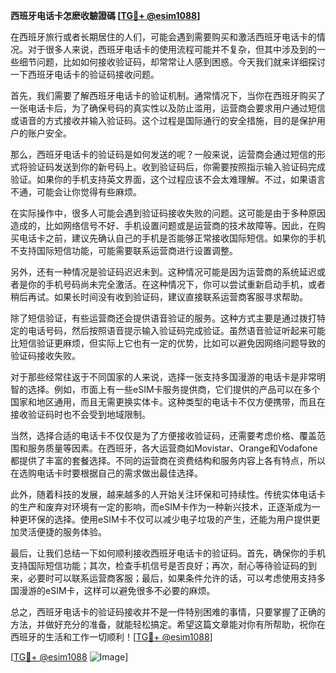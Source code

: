 **西班牙电话卡怎麽收驗證碼 [[TG💪+ @esim1088](https://t.me/s/esim1088)]**

在西班牙旅行或者长期居住的人们，可能会遇到需要购买和激活西班牙电话卡的情况。对于很多人来说，西班牙电话卡的使用流程可能并不复杂，但其中涉及到的一些细节问题，比如如何接收验证码，却常常让人感到困惑。今天我们就来详细探讨一下西班牙电话卡的验证码接收问题。

首先，我们需要了解西班牙电话卡的验证机制。通常情况下，当你在西班牙购买了一张电话卡后，为了确保号码的真实性以及防止滥用，运营商会要求用户通过短信或语音的方式接收并输入验证码。这个过程是国际通行的安全措施，目的是保护用户的账户安全。

那么，西班牙电话卡的验证码是如何发送的呢？一般来说，运营商会通过短信的形式将验证码发送到你的新号码上。收到验证码后，你需要按照指示输入验证码完成验证。如果你的手机支持英文界面，这个过程应该不会太难理解。不过，如果语言不通，可能会让你觉得有些麻烦。

在实际操作中，很多人可能会遇到验证码接收失败的问题。这可能是由于多种原因造成的，比如网络信号不好、手机设置问题或是运营商的技术故障等。因此，在购买电话卡之前，建议先确认自己的手机是否能够正常接收国际短信。如果你的手机不支持国际短信功能，可能需要联系运营商进行设置调整。

另外，还有一种情况是验证码迟迟未到。这种情况可能是因为运营商的系统延迟或者是你的手机号码尚未完全激活。在这种情况下，你可以尝试重新启动手机，或者稍后再试。如果长时间没有收到验证码，建议直接联系运营商客服寻求帮助。

除了短信验证，有些运营商还会提供语音验证的服务。这种方式主要是通过拨打特定的电话号码，然后按照语音提示输入验证码完成验证。虽然语音验证听起来可能比短信验证更麻烦，但实际上它也有一定的优势，比如可以避免因网络问题导致的验证码接收失败。

对于那些经常往返于不同国家的人来说，选择一张支持多国漫游的电话卡是非常明智的选择。例如，市面上有一些eSIM卡服务提供商，它们提供的产品可以在多个国家和地区通用，而且无需更换实体卡。这种类型的电话卡不仅方便携带，而且在接收验证码时也不会受到地域限制。

当然，选择合适的电话卡不仅仅是为了方便接收验证码，还需要考虑价格、覆盖范围和服务质量等因素。在西班牙，各大运营商如Movistar、Orange和Vodafone都提供了丰富的套餐选择。不同的运营商在资费结构和服务内容上各有特点，所以在选购电话卡时要根据自己的需求做出最佳选择。

此外，随着科技的发展，越来越多的人开始关注环保和可持续性。传统实体电话卡的生产和废弃对环境有一定的影响，而eSIM卡作为一种新兴技术，正逐渐成为一种更环保的选择。使用eSIM卡不仅可以减少电子垃圾的产生，还能为用户提供更加灵活便捷的服务体验。

最后，让我们总结一下如何顺利接收西班牙电话卡的验证码。首先，确保你的手机支持国际短信功能；其次，检查手机信号是否良好；再次，耐心等待验证码的到来，必要时可以联系运营商客服；最后，如果条件允许的话，可以考虑使用支持多国漫游的eSIM卡，这样可以避免很多不必要的麻烦。

总之，西班牙电话卡的验证码接收并不是一件特别困难的事情，只要掌握了正确的方法，并做好充分的准备，就能轻松搞定。希望这篇文章能对你有所帮助，祝你在西班牙的生活和工作一切顺利！[[TG💪+ @esim1088](https://t.me/s/esim1088)]

[[TG💪+ @esim1088](https://t.me/s/esim1088) ![Image](https://i.postimg.cc/4NQfJmqS/Snipaste-2025-05-13-00-14-12.png)]